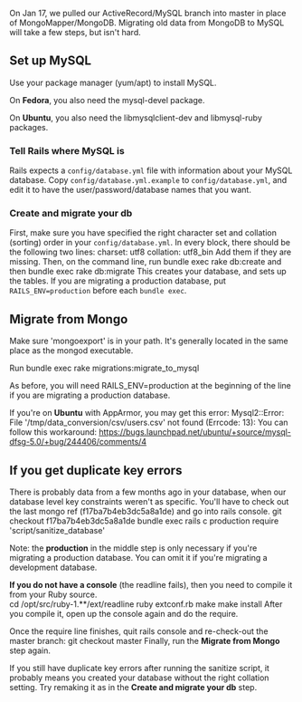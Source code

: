 On Jan 17, we pulled our ActiveRecord/MySQL branch into master in place of MongoMapper/MongoDB.  Migrating old data from MongoDB to MySQL will take a few steps, but isn't hard.

## Set up MySQL
Use your package manager (yum/apt) to install MySQL. 

On **Fedora**, you also need the mysql-devel package.

On **Ubuntu**, you also need the libmysqlclient-dev and libmysql-ruby packages.

### Tell Rails where MySQL is
Rails expects a `config/database.yml` file with information about your MySQL database.  Copy `config/database.yml.example` to `config/database.yml`, and edit it to have the user/password/database names that you want.

### Create and migrate your db
First, make sure you have specified the right character set and collation (sorting) order in your `config/database.yml`. In every block, there should be the following two lines:
    charset: utf8
    collation: utf8_bin
Add them if they are missing. Then, on the command line, run
    bundle exec rake db:create
and then
    bundle exec rake db:migrate 
This creates your database, and sets up the tables. If you are migrating a production database, put `RAILS_ENV=production` before each `bundle exec`.

## Migrate from Mongo
Make sure 'mongoexport' is in your path. It's generally located in the same place as the mongod executable.

Run 
    bundle exec rake migrations:migrate_to_mysql

As before, you will need RAILS_ENV=production at the beginning of the line if you are migrating a production database.

If you're on **Ubuntu** with AppArmor, you may get this error:
    Mysql2::Error: File '/tmp/data_conversion/csv/users.csv' not found (Errcode: 13): 
You can follow this workaround: https://bugs.launchpad.net/ubuntu/+source/mysql-dfsg-5.0/+bug/244406/comments/4

## If you get duplicate key errors
There is probably data from a few months ago in your database, when our database level key constraints weren't as specific.  You'll have to check out the last mongo ref (f17ba7b4eb3dc5a8a1de) and go into rails console.
    git checkout f17ba7b4eb3dc5a8a1de
    bundle exec rails c production
    require 'script/sanitize_database'

Note: the **production** in the middle step is only necessary if you're migrating a production database. You can omit it if you're migrating a development database.

**If you do not have a console** (the readline fails), then you need to compile it from your Ruby source.  
    cd /opt/src/ruby-1.**/ext/readline
    ruby extconf.rb
    make
    make install
After you compile it, open up the console again and do the require.

Once the require line finishes, quit rails console and re-check-out the master branch:
    git checkout master
Finally, run the **Migrate from Mongo** step again.

If you still have duplicate key errors after running the sanitize script, it probably means you created your database without the right collation setting. Try remaking it as in the **Create and migrate your db** step.
